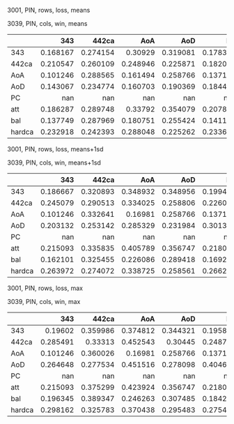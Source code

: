 3001, PIN, rows, loss, means

3039, PIN, cols, win, means

|        |        343 |      442ca |        AoA |        AoD |         PC |         att |        bal |     hardca |
|:-------|-----------:|-----------:|-----------:|-----------:|-----------:|------------:|-----------:|-----------:|
| 343    |   0.168167 |   0.274154 |   0.30929  |   0.319081 |   0.178317 |   0.175348  |   0.313962 |   0.17311  |
| 442ca  |   0.210547 |   0.260109 |   0.248946 |   0.225871 |   0.182003 |   0.179465  |   0.236742 |   0.22569  |
| AoA    |   0.101246 |   0.288565 |   0.161494 |   0.258766 |   0.137197 |   0.0874237 |   0.232555 |   0.202103 |
| AoD    |   0.143067 |   0.234774 |   0.160703 |   0.190369 |   0.184401 |   0.116781  |   0.174889 |   0.24472  |
| PC     | nan        | nan        | nan        | nan        | nan        | nan         | nan        | nan        |
| att    |   0.186287 |   0.289748 |   0.33792  |   0.354079 |   0.207801 |   0.196659  |   0.339154 |   0.180737 |
| bal    |   0.137749 |   0.287969 |   0.180751 |   0.255424 |   0.141104 |   0.104206  |   0.228882 |   0.245629 |
| hardca |   0.232918 |   0.242393 |   0.288048 |   0.225262 |   0.233674 |   0.217947  |   0.251767 |   0.221907 |

3001, PIN, rows, loss, means+1sd

3039, PIN, cols, win, means+1sd

|        |        343 |      442ca |        AoA |        AoD |         PC |         att |        bal |     hardca |
|:-------|-----------:|-----------:|-----------:|-----------:|-----------:|------------:|-----------:|-----------:|
| 343    |   0.186667 |   0.320893 |   0.348932 |   0.348956 |   0.199447 |   0.203484  |   0.404598 |   0.22654  |
| 442ca  |   0.245079 |   0.290513 |   0.334025 |   0.258806 |   0.226025 |   0.229098  |   0.29221  |   0.292587 |
| AoA    |   0.101246 |   0.332641 |   0.16981  |   0.258766 |   0.137197 |   0.0982111 |   0.33122  |   0.25043  |
| AoD    |   0.203132 |   0.253142 |   0.285329 |   0.231984 |   0.301351 |   0.21475   |   0.250334 |   0.306443 |
| PC     | nan        | nan        | nan        | nan        | nan        | nan         | nan        | nan        |
| att    |   0.215093 |   0.335835 |   0.405789 |   0.356747 |   0.218051 |   0.231003  |   0.432046 |   0.234526 |
| bal    |   0.162101 |   0.325455 |   0.226086 |   0.289418 |   0.169261 |   0.131843  |   0.315373 |   0.316375 |
| hardca |   0.263972 |   0.274072 |   0.338725 |   0.258561 |   0.266292 |   0.258054  |   0.294363 |   0.286077 |

3001, PIN, rows, loss, max

3039, PIN, cols, win, max

|        |        343 |      442ca |        AoA |        AoD |         PC |         att |        bal |     hardca |
|:-------|-----------:|-----------:|-----------:|-----------:|-----------:|------------:|-----------:|-----------:|
| 343    |   0.19602  |   0.359986 |   0.374812 |   0.344321 |   0.195836 |   0.2326    |   0.485809 |   0.249709 |
| 442ca  |   0.285491 |   0.33313  |   0.452543 |   0.30445  |   0.248771 |   0.302508  |   0.418922 |   0.347521 |
| AoA    |   0.101246 |   0.360026 |   0.16981  |   0.258766 |   0.137197 |   0.0982111 |   0.399132 |   0.260872 |
| AoD    |   0.264648 |   0.277534 |   0.451516 |   0.278098 |   0.404607 |   0.345816  |   0.350359 |   0.318878 |
| PC     | nan        | nan        | nan        | nan        | nan        | nan         | nan        | nan        |
| att    |   0.215093 |   0.375299 |   0.423924 |   0.356747 |   0.218051 |   0.246296  |   0.485447 |   0.2608   |
| bal    |   0.196345 |   0.389347 |   0.246263 |   0.307485 |   0.184247 |   0.149053  |   0.444562 |   0.388049 |
| hardca |   0.298162 |   0.325783 |   0.370438 |   0.295483 |   0.275428 |   0.285368  |   0.358282 |   0.338218 |

